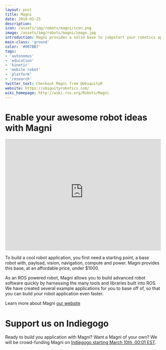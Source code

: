 ```yaml
---
layout: post
title: Magni
date: 2018-02-25
description:
icon: /assets/img/robots/magni/icon.png
image: /assets/img/robots/magni/image.jpg
introduction: Magni provides a solid base to jumpstart your robotics application. With a payload over 100kg, at an affordable price, Magni is a powerful and capable mobile base.
main-class: 'ground'
color: '#007BB7'
tags:
- 'autonomus'
- 'education'
- 'kinetic'
- 'mobile robot'
- 'platform'
- 'research'
twitter_text: Checkout Magni from @UbiquityR
website: https://ubiquityrobotics.com/
wiki_homepage: http://wiki.ros.org/Robots/Magni
---
```

# Enable your awesome robot ideas with Magni

<iframe width="100%" height="360" src="https://www.youtube-nocookie.com/embed/SPWtbo25dm8?rel=0" frameborder="0" allowfullscreen></iframe>

To build a cool robot application, you first need a starting point, a base robot with, payload, vision, navigation, compute and power. Magni provides this base, at an affordable price, under $1000.

As an ROS powered robot, Magni allows you to build advanced robot software quickly by harnessing the many tools and libraries built into ROS. We have created several example applications for you to base off of, so that you can build your robot application even faster.

Learn more about Magni [our website](https://ubiquityrobotics.com)

# Support us on Indiegogo

Ready to build you application with Magni? Want a Magni of your own? 
We will be crowd-funding Magni on [Indiegogo starting March 10th, 00:01 EST](https://igg.me/at/ubiquityrobotics). 
